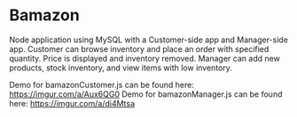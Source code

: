 # Bamazon

Node application using MySQL with a Customer-side app and Manager-side app.
Customer can browse inventory and place an order with specified quantity. Price is displayed and inventory removed.
Manager can add new products, stock inventory, and view items with low inventory.

Demo for bamazonCustomer.js can be found here: https://imgur.com/a/Aux6QG0
Demo for bamazonManager.js can be found here: https://imgur.com/a/di4Mtsa
